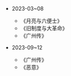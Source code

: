 - 2023-03~08
   
    * 《月亮与六便士》
    * 《旧制度与大革命》
    * 《广州传》
     
- 2023-09~12
    * 《广州传》
    * 《恶意》
